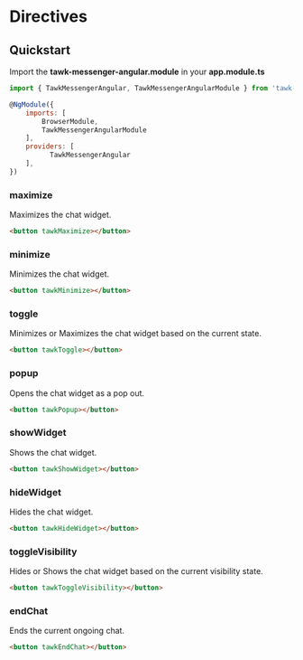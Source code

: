 # Directives

## Quickstart
Import the **tawk-messenger-angular.module** in your **app.module.ts**

```js
import { TawkMessengerAngular, TawkMessengerAngularModule } from 'tawk-messenger-angular';

@NgModule({
  	imports: [
    	BrowserModule,
		TawkMessengerAngularModule
  	],
  	providers: [
		  TawkMessengerAngular
	],
})
```

### maximize
Maximizes the chat widget.

```html
<button tawkMaximize></button>
```

### minimize
Minimizes the chat widget.

```html
<button tawkMinimize></button>
```

### toggle
Minimizes or Maximizes the chat widget based on the current state.

```html
<button tawkToggle></button>
```

### popup
Opens the chat widget as a pop out.

```html
<button tawkPopup></button>
```

### showWidget
Shows the chat widget.

```html
<button tawkShowWidget></button>
```

### hideWidget
Hides the chat widget.

```html
<button tawkHideWidget></button>
```

### toggleVisibility
Hides or Shows the chat widget based on the current visibility state.

```html
<button tawkToggleVisibility></button>
```

### endChat
Ends the current ongoing chat.

```html
<button tawkEndChat></button>
```
